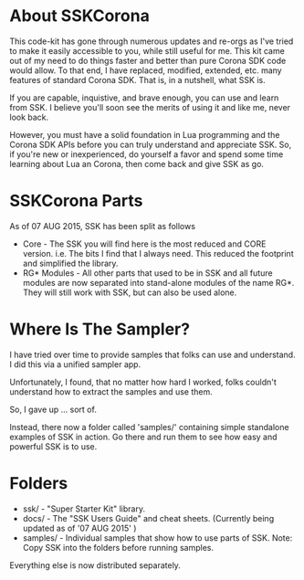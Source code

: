 

About SSKCorona
============
This code-kit has gone through numerous updates and re-orgs as I've tried to make it easily accessible to you, while still useful for me.  This kit came out of my need to do things faster and better than pure Corona SDK code would allow.  To that end, I have replaced, modified, extended, etc. many features of standard Corona SDK.  That is, in a nutshell, what SSK is.

If you are capable, inquistive, and brave enough, you can use and learn from SSK.  I believe you'll soon see the merits of using it and like me, never look back.

However, you must have a solid foundation in Lua programming and the Corona SDK APIs before you can truly understand and appreciate SSK.  So, if you're new or inexperienced, do yourself a favor and spend some time learning about Lua an Corona, then come back and give SSK as go.


SSKCorona Parts
============
As of 07 AUG 2015, SSK has been split as follows
 * Core - The SSK you will find here is the most reduced and CORE version.  i.e. The bits I find that I always need.  This reduced the footprint and simplified the library.
 * RG* Modules - All other parts that used to be in SSK and all future modules are now separated into stand-alone modules of the name RG*.  They will still work with SSK, but can also be used alone.

Where Is The Sampler?
============
I have tried over time to provide samples that folks can use and understand.  I did this via a unified sampler app.  

Unfortunately, I found, that no matter how hard I worked, folks couldn't understand how to extract the samples and use them.

So, I gave up ... sort of.  

Instead, there now a folder called 'samples/' containing simple standalone examples of SSK in action.  Go there and run them to see how easy and powerful SSK is to use.


Folders
============
 * ssk/ - "Super Starter Kit" library.
 * docs/ - The "SSK Users Guide" and cheat sheets.  (Currently being updated as of '07 AUG 2015' )
 * samples/  - Individual samples that show how to use parts of SSK.  Note: Copy SSK into the folders before running samples.

Everything else is now distributed separately.  

